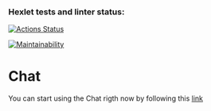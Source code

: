### Hexlet tests and linter status:
[![Actions Status](https://github.com/Guryanov-Maksim/frontend-project-lvl4/workflows/hexlet-check/badge.svg)](https://github.com/Guryanov-Maksim/frontend-project-lvl4/actions)

[![Maintainability](https://api.codeclimate.com/v1/badges/c993d8b513cb9f52b0eb/maintainability)](https://codeclimate.com/github/Guryanov-Maksim/frontend-project-lvl4/maintainability)

# Chat
You can start using the Chat rigth now by following this [link](https://damp-bayou-70934.herokuapp.com/)